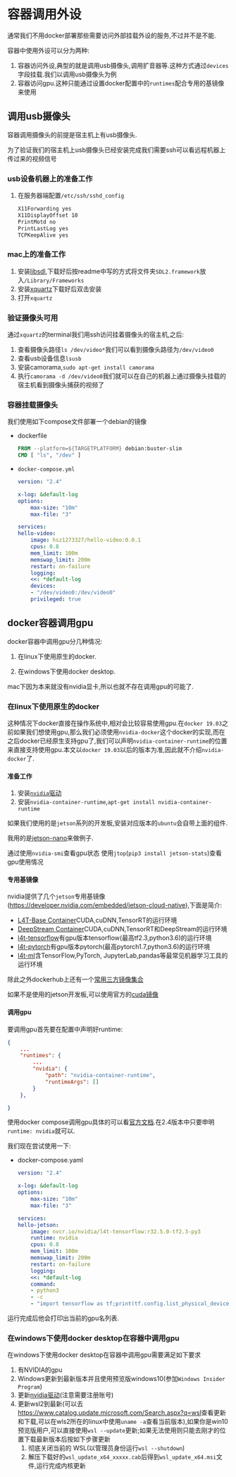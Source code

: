 # 容器调用外设

通常我们不用docker部署那些需要访问外部挂载外设的服务,不过并不是不能.

容器中使用外设可以分为两种:

1. 容器访问外设,典型的就是调用usb摄像头,调用扩音器等.这种方式通过`devices`字段挂载.我们以调用usb摄像头为例
2. 容器访问gpu.这种只能通过设置docker配置中的`runtimes`配合专用的基镜像来使用

## 调用usb摄像头

容器调用摄像头的前提是宿主机上有usb摄像头.

为了验证我们的宿主机上usb摄像头已经安装完成我们需要ssh可以看远程机器上传过来的视频信号

### usb设备机器上的准备工作

1. 在服务器端配置`/etc/ssh/sshd_config`

    ```txt
    X11Forwarding yes
    X11DisplayOffset 10
    PrintMotd no
    PrintLastLog yes
    TCPKeepAlive yes
    ```

### mac上的准备工作

1. 安装[libsdl](http://www.libsdl.org/download-2.0.php),下载好后按readme中写的方式将文件夹`SDL2.framework`放入`/Library/Frameworks`
2. 安装[xquartz](https://www.xquartz.org/)下载好后双击安装
3. 打开`xquartz`

### 验证摄像头可用

通过`xquartz`的terminal我们用ssh访问挂着摄像头的宿主机,之后:

1. 查看摄像头路径`ls /dev/video*`我们可以看到摄像头路径为`/dev/video0`
2. 查看usb设备信息`lsusb`
3. 安装camorama,`sudo apt-get install camorama`
4. 执行`camorama -d /dev/video0`我们就可以在自己的机器上通过摄像头挂载的宿主机看到摄像头捕获的视频了

### 容器挂载摄像头

我们使用如下compose文件部署一个debian的镜像

+ dockerfile

    ```dockerfile
    FROM --platform=${TARGETPLATFORM} debian:buster-slim
    CMD [ "ls", "/dev" ]
    ```

+ `docker-compose.yml`

    ```yml
    version: "2.4"

    x-log: &default-log
    options:
        max-size: "10m"
        max-file: "3"

    services:
    hello-video:
        image: hsz1273327/hello-video:0.0.1
        cpus: 0.8
        mem_limit: 100m
        memswap_limit: 200m
        restart: on-failure
        logging:
        <<: *default-log
        devices:
        - "/dev/video0:/dev/video0"
        privileged: true
    
    ```

## docker容器调用gpu

docker容器中调用gpu分几种情况:

1. 在linux下使用原生的docker.

2. 在windows下使用docker desktop.

mac下因为本来就没有nvidia显卡,所以也就不存在调用gpu的可能了.

### 在linux下使用原生的docker

这种情况下docker直接在操作系统中,相对会比较容易使用gpu.在`docker 19.03`之前如果我们想使用gpu,那么我们必须使用`nvidia-docker`这个docker的实现,而在之后docker已经原生支持gpu了,我们可以声明`nvidia-container-runtime`的位置来直接支持使用gpu.本文以`docker 19.03`以后的版本为准,因此就不介绍`nvidia-docker`了.

#### 准备工作

1. 安装[`nvidia`驱动](https://www.nvidia.com/Download/index.aspx)
2. 安装`nvidia-container-runtime`,`apt-get install nvidia-container-runtime`

如果我们使用的是`jetson`系列的开发板,安装对应版本的`ubuntu`会自带上面的组件.

我用的是[jetson-nano](https://developer.nvidia.com/zh-cn/embedded/learn/get-started-jetson-nano-devkit)来做例子.

通过使用`nvidia-smi`查看gpu状态
使用`jtop`(`pip3 install jetson-stats`)查看gpu使用情况

#### 专用基镜像

nvidia提供了几个`jetson`专用基镜像(https://developer.nvidia.com/embedded/jetson-cloud-native),下面是简介:

+ [L4T-Base Container](https://ngc.nvidia.com/catalog/containers/nvidia:l4t-base)CUDA,cuDNN,TensorRT的运行环境
+ [DeepStream Container](https://ngc.nvidia.com/catalog/containers/nvidia:deepstream-l4t)CUDA,cuDNN,TensorRT和DeepStream的运行环境
+ [l4t-tensorflow](https://ngc.nvidia.com/catalog/containers/nvidia:l4t-tensorflow)有gpu版本tensorflow(最高tf2.3,python3.6)的运行环境
+ [l4t-pytorch](https://ngc.nvidia.com/catalog/containers/nvidia:l4t-pytorch)有gpu版本pytorch(最高pytorch1.7,python3.6)的运行环境
+ [l4t-ml](https://ngc.nvidia.com/catalog/containers/nvidia:l4t-ml)含TensorFlow,PyTorch, JupyterLab,pandas等最常见机器学习工具的运行环境

除此之外dockerhub上还有一个[常用三方镜像集合](https://hub.docker.com/u/helmuthva)

如果不是使用的jetson开发板,可以使用官方的[cuda镜像](https://hub.docker.com/r/nvidia/cuda)

#### 调用gpu

要调用gpu首先要在配置中声明好runtime:

```json
{
    ...
    "runtimes": {
        ...
        "nvidia": {
            "path": "nvidia-container-runtime",
            "runtimeArgs": []
        }
    },

}
```

使用docker compose调用gpu具体的可以看[官方文档](https://docs.docker.com/compose/gpu-support/).在2.4版本中只要申明`runtime: nvidia`就可以.

我们现在尝试使用一下:

+ docker-compose.yaml

    ```yaml
    version: "2.4"

    x-log: &default-log
    options:
        max-size: "10m"
        max-file: "3"

    services:
    hello-jetson:
        image: nvcr.io/nvidia/l4t-tensorflow:r32.5.0-tf2.3-py3
        runtime: nvidia
        cpus: 0.8
        mem_limit: 100m
        memswap_limit: 200m
        restart: on-failure
        logging:
        <<: *default-log
        command: 
        - python3
        - -c
        - "import tensorflow as tf;print(tf.config.list_physical_devices('GPU'));"
    ```

运行完成后他会打印出当前的gpu名列表.

### 在windows下使用docker desktop在容器中调用gpu

在windows下使用docker desktop在容器中调用gpu需要满足如下要求

1. 有NVIDIA的gpu
2. Windows更新到最新版本并且使用预览版windows10(参加`Windows Insider Program`)
3. 更新[nvidia驱动](https://developer.nvidia.com/cuda/wsl/download)(注意需要注册账号)
4. 更新wsl2到最新(可以去<https://www.catalog.update.microsoft.com/Search.aspx?q=wsl>查看更新和下载,可以在wls2所在的linux中使用`uname -a`查看当前版本),如果你是win10预览版用户,可以直接使用`wsl --update`更新;如果无法使用则只能去刚才的位置下载最新版本后按如下步骤更新
   1. 彻底关闭当前的 WSL(以管理员身份运行`wsl --shutdown`)
   2. 解压下载好的`wsl_update_x64_xxxxx.cab`后得到`wsl_update_x64.msi`文件,运行完成内核更新


